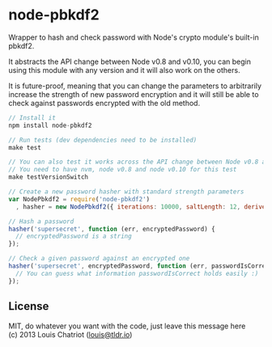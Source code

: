 node-pbkdf2
===========

Wrapper to hash and check password with Node's crypto module's built-in pbkdf2.

It abstracts the API change between Node v0.8 and v0.10, you can begin
using this module with any version and it will also work on the others.

It is future-proof, meaning that you can change the parameters to arbitrarily increase the strength of new password encryption and it will still be able to check against passwords encrypted with the old method.

```javascript
// Install it
npm install node-pbkdf2

// Run tests (dev dependencies need to be installed)
make test

// You can also test it works across the API change between Node v0.8 and v0.10
// You need to have nvm, node v0.8 and node v0.10 for this test
make testVersionSwitch

// Create a new password hasher with standard strength parameters
var NodePbkdf2 = require('node-pbkdf2')
  , hasher = new NodePbkdf2({ iterations: 10000, saltLength: 12, derivedKeyLength: 30 });

// Hash a password
hasher('supersecret', function (err, encryptedPassword) {
  // encryptedPassword is a string
});

// Check a given password against an encrypted one
hasher('supersecret', encryptedPassword, function (err, passwordIsCorrect) {
  // You can guess what information passwordIsCorrect holds easily :)
});
```


## License
MIT, do whatever you want with the code, just leave this message here  
(c) 2013 Louis Chatriot (louis@tldr.io)
